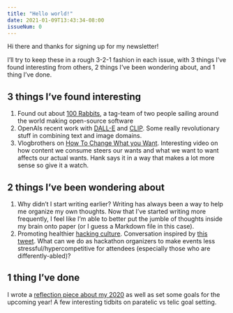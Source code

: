 ```yaml
---
title: "Hello world!"
date: 2021-01-09T13:43:34-08:00
issueNum: 0
---
```


Hi there and thanks for signing up for my newsletter!

I’ll try to keep these in a rough 3-2-1 fashion in each issue, with 3 things I’ve found interesting from others, 2 things I’ve been wondering about, and 1 thing I’ve done.

## 3 things I’ve found interesting

1. Found out about [100 Rabbits](https://100r.co/site/about_us.html), a tag-team of two people sailing around the world making open-source software
2. OpenAIs recent work with [DALL-E](https://openai.com/blog/dall-e/) and [CLIP](https://openai.com/blog/clip/). Some really revolutionary stuff in combining text and image domains.
3. Vlogbrothers on [How To Change What you Want](https://www.youtube.com/watch?v=salgtCpST3A). Interesting video on how content we consume steers our wants and what we want to want affects our actual wants. Hank says it in a way that makes a lot more sense so give it a watch.

## 2 things I’ve been wondering about

1. Why didn’t I start writing earlier? Writing has always been a way to help me organize my own thoughts. Now that I’ve started writing more frequently, I feel like I’m able to better put the jumble of thoughts inside my brain onto paper (or I guess a Markdown file in this case).
2. Promoting healthier [hacking culture](/thoughts/hackathons). Conversation inspired by [this tweet](https://twitter.com/sarahbdhsn/status/1347666496718213120). What can we do as hackathon organizers to make events less stressful/hypercompetitive for attendees (especially those who are differently-abled)?

## 1 thing I’ve done

I wrote a [reflection piece about my 2020](/posts/2020) as well as set some goals for the upcoming year! A few interesting tidbits on paratelic vs telic goal setting.